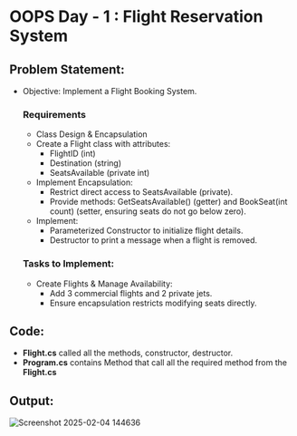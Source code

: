 # OOPS Day - 1 : Flight Reservation System
## Problem Statement:
- Objective: Implement a Flight Booking System.
  ### Requirements
  - Class Design & Encapsulation
  - Create a Flight class with attributes:
    - FlightID (int)
    - Destination (string)
    - SeatsAvailable (private int)
  - Implement Encapsulation:
    - Restrict direct access to SeatsAvailable (private).
    - Provide methods: GetSeatsAvailable() (getter) and BookSeat(int count) (setter, ensuring seats do not go below zero).
  - Implement:
    - Parameterized Constructor to initialize flight details.
    - Destructor to print a message when a flight is removed.
  ### Tasks to Implement:
  - Create Flights & Manage Availability:
    - Add 3 commercial flights and 2 private jets.
    - Ensure encapsulation restricts modifying seats directly.

## Code: 
- **Flight.cs** called all the methods, constructor, destructor.
- **Program.cs** contains Method that call all the required method from the **Flight.cs**

## Output: 
![Screenshot 2025-02-04 144636](https://github.com/user-attachments/assets/eb704f17-9ec6-44c5-b7af-7955b24b564e)

